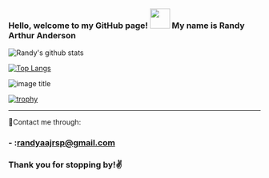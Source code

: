 ### Hello, welcome to my GitHub page! <img src="https://media.giphy.com/media/t9AygAb8j5LHi/source.gif" width="40px"> My name is Randy Arthur Anderson
![Randy's github stats](https://github-readme-stats.vercel.app/api?username=randyaajr&show_icons=true&theme=dark)

[![Top Langs](https://github-readme-stats.vercel.app/api/top-langs/?username=randyaajr&layout=compact&theme=dark)](https://github.com/anuraghazra/github-readme-stats)


![image title](https://rushter.com/counter.svg)

[![trophy](https://github-profile-trophy.vercel.app/?username=randyaajr&theme=onedark)](https://github.com/ryo-ma/github-profile-trophy)


___
:mag_right:Contact me through:

### - :randyaajrsp@gmail.com
### Thank you for stopping by!:v: